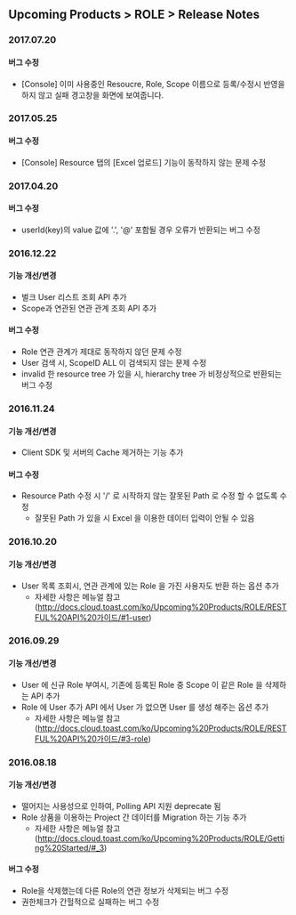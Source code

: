 ## Upcoming Products > ROLE > Release Notes

### 2017.07.20
#### 버그 수정  
* [Console] 이미 사용중인 Resoucre, Role, Scope 이름으로 등록/수정시 반영을 하지 않고 실패 경고창을 화면에 보여줍니다.

### 2017.05.25
#### 버그 수정
* [Console] Resource 탭의 [Excel 업로드] 기능이 동작하지 않는 문제 수정

### 2017.04.20
#### 버그 수정
* userId(key)의 value 값에 '.', '@' 포함될 경우 오류가 반환되는 버그 수정

### 2016.12.22
#### 기능 개선/변경
* 벌크 User 리스트 조회 API 추가
* Scope과 연관된 연관 관계 조회 API 추가

#### 버그 수정
* Role 연관 관계가 제대로 동작하지 않던 문제 수정
* User 검색 시, ScopeID ALL 이 검색되지 않는 문제 수정
* invalid 한 resource tree 가 있을 시, hierarchy tree 가 비정상적으로 반환되는 버그 수정

### 2016.11.24
#### 기능 개선/변경
* Client SDK 및 서버의 Cache 제거하는 기능 추가

#### 버그 수정
* Resource Path 수정 시 '/' 로 시작하지 않는 잘못된 Path 로 수정 할 수 없도록 수정
	* 잘못된 Path 가 있을 시 Excel 을 이용한 데이터 입력이 안될 수 있음

### 2016.10.20
#### 기능 개선/변경
* User 목록 조회시, 연관 관계에 있는 Role 을 가진 사용자도 반환 하는 옵션 추가
	* 자세한 사항은 메뉴얼 참고(http://docs.cloud.toast.com/ko/Upcoming%20Products/ROLE/RESTFUL%20API%20가이드/#1-user)

### 2016.09.29
#### 기능 개선/변경
* User 에 신규 Role 부여시, 기존에 등록된 Role 중 Scope 이 같은 Role 을 삭제하는 API 추가
* Role 에 User 추가 API 에서 User 가 없으면 User 를 생성 해주는 옵션 추가
	* 자세한 사항은 메뉴얼 참고(http://docs.cloud.toast.com/ko/Upcoming%20Products/ROLE/RESTFUL%20API%20가이드/#3-role)

### 2016.08.18
#### 기능 개선/변경
* 떨어지는 사용성으로 인하여, Polling API 지원 deprecate 됨
* Role 상품을 이용하는 Project 간 데이터를 Migration 하는 기능 추가
    * 자세한 사항은 메뉴얼 참고(http://docs.cloud.toast.com/ko/Upcoming%20Products/ROLE/Getting%20Started/#_3)

#### 버그 수정
* Role을 삭제했는데 다른 Role의 연관 정보가 삭제되는 버그 수정
* 권한체크가 간헐적으로 실패하는 버그 수정
